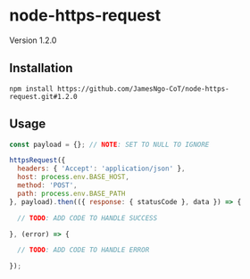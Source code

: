 # node-https-request

Version 1.2.0

## Installation

``` console
npm install https://github.com/JamesNgo-CoT/node-https-request.git#1.2.0
```

## Usage

``` JavaScript
const payload = {}; // NOTE: SET TO NULL TO IGNORE

httpsRequest({
  headers: { 'Accept': 'application/json' },
  host: process.env.BASE_HOST,
  method: 'POST',
  path: process.env.BASE_PATH
}, payload).then(({ response: { statusCode }, data }) => {

  // TODO: ADD CODE TO HANDLE SUCCESS

}, (error) => {

  // TODO: ADD CODE TO HANDLE ERROR

});
```
